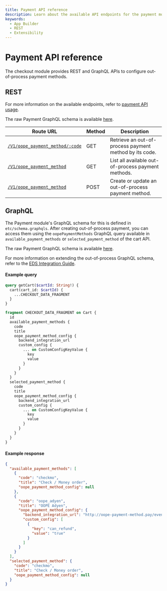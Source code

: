 ```yaml
---
title: Payment API reference
description: Learn about the available API endpoints for the payment module in the Adobe Commerce checkout starter kit.
keywords:
  - App Builder
  - REST
  - Extensibility
---
```


# Payment API reference

The checkout module provides REST and GraphQL APIs to configure out-of-process payment methods.

## REST

For more information on the available endpoints, refer to [payment API usage](./payment-usage.md#create-a-new-payment-method).

The raw Payment GraphQL schema is available [here](/payment.xml).

| **Route URL**| **Method** | **Description**|
| ----------------------------------------------------------------------------------------------------------------------------------------------- | ---------- | -------------------------------------------- |
| [`/V1/oope_payment_method/:code`](https://github.com/adobe/commerce-checkout-starter-kit?tab=readme-ov-file#get-an-oope-payment-method-by-code) | GET        | Retrieve an out-of-process payment method by its code. |
| [`/V1/oope_payment_method`](https://github.com/adobe/commerce-checkout-starter-kit?tab=readme-ov-file#list-all-payment-methods)                 | GET        | List all available out-of-process payment methods.     |
| [`/V1/oope_payment_method`](https://github.com/adobe/commerce-checkout-starter-kit?tab=readme-ov-file#create-a-new-oope-payment-method)         | POST       | Create or update an out-of-process payment method.     |

## GraphQL

The Payment module's GraphQL schema for this is defined in `etc/schema.graphqls`.
After creating out-of-process payment, you can access them using the `oopePaymentMethods` GraphQL query available in `available_payment_methods` or `selected_payment_method` of the cart API.

The raw Payment GraphQL schema is available [here](/payment.graphqls).

For more information on extending the out-of-process GraphQL schema, refer to the [EDS Integration Guide](./eds.md).

<CodeBlock slots="heading, code" repeat="2" languages="graphql, graphql" />

#### Example query

```graphql
query getCart($cartId: String!) {
  cart(cart_id: $cartId) {
    ...CHECKOUT_DATA_FRAGMENT
  }
}

fragment CHECKOUT_DATA_FRAGMENT on Cart {
  id
  available_payment_methods {
    code
    title
    oope_payment_method_config {
      backend_integration_url
      custom_config {
        ... on CustomConfigKeyValue {
          key
          value
        }
      }
    }
  }
  selected_payment_method {
    code
    title
    oope_payment_method_config {
      backend_integration_url
      custom_config {
        ... on CustomConfigKeyValue {
          key
          value
        }
      }
    }
  }
}
```

#### Example response

```json
{
  "available_payment_methods": [
    {
      "code": "checkmo",
      "title": "Check / Money order",
      "oope_payment_method_config": null
    },
    {
      "code": "oope_adyen",
      "title": "OOPE Adyen",
      "oope_payment_method_config": {
        "backend_integration_url": "http://oope-payment-method.pay/event",
        "custom_config": [
          {
            "key": "can_refund",
            "value": "true"
          }
        ]
      }
    }
  ],
  "selected_payment_method": {
    "code": "checkmo",
    "title": "Check / Money order",
    "oope_payment_method_config": null
  }
}
```
